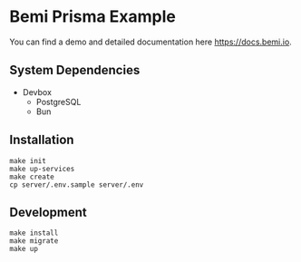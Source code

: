 # Bemi Prisma Example

You can find a demo and detailed documentation here https://docs.bemi.io.

## System Dependencies

* Devbox
  * PostgreSQL
  * Bun

## Installation

```
make init
make up-services
make create
cp server/.env.sample server/.env
```

## Development

```
make install
make migrate
make up
```
